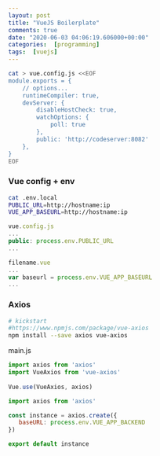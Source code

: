 ```yaml
---
layout: post
title: "VueJS Boilerplate"
comments: true
date: "2020-06-03 04:06:19.606000+00:00"
categories:  [programming]
tags:  [vuejs]
---
```






```bash
cat > vue.config.js <<EOF
module.exports = {
    // options...
    runtimeCompiler: true,
    devServer: {
        disableHostCheck: true,
        watchOptions: {
            poll: true
        },
        public: 'http://codeserver:8082'
    },
}
EOF
```

### Vue config + env
```bash
cat .env.local
PUBLIC_URL=http://hostname:ip
VUE_APP_BASEURL=http://hostname:ip
```

```javascript
vue.config.js
...
public: process.env.PUBLIC_URL
...

filename.vue
...
var baseurl = process.env.VUE_APP_BASEURL
...
```

### Axios
```bash
# kickstart
#https://www.npmjs.com/package/vue-axios
npm install --save axios vue-axios
```

main.js
```javascript
import axios from 'axios'
import VueAxios from 'vue-axios'
 
Vue.use(VueAxios, axios)
```

```javascript
import axios from 'axios'

const instance = axios.create({
   baseURL: process.env.VUE_APP_BACKEND 
})

export default instance
```











```